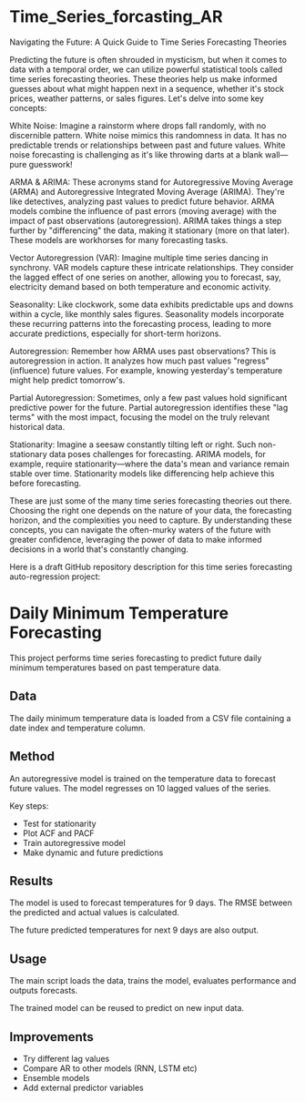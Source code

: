 # Time_Series_forcasting_AR

Navigating the Future: A Quick Guide to Time Series Forecasting Theories

Predicting the future is often shrouded in mysticism, but when it comes to data with a temporal order, we can utilize powerful statistical tools called time series forecasting theories. These theories help us make informed guesses about what might happen next in a sequence, whether it's stock prices, weather patterns, or sales figures. Let's delve into some key concepts:

White Noise: Imagine a rainstorm where drops fall randomly, with no discernible pattern. White noise mimics this randomness in data. It has no predictable trends or relationships between past and future values. White noise forecasting is challenging as it's like throwing darts at a blank wall—pure guesswork!

ARMA & ARIMA: These acronyms stand for Autoregressive Moving Average (ARMA) and Autoregressive Integrated Moving Average (ARIMA). They're like detectives, analyzing past values to predict future behavior. ARMA models combine the influence of past errors (moving average) with the impact of past observations (autoregression). ARIMA takes things a step further by "differencing" the data, making it stationary (more on that later). These models are workhorses for many forecasting tasks.

Vector Autoregression (VAR): Imagine multiple time series dancing in synchrony. VAR models capture these intricate relationships. They consider the lagged effect of one series on another, allowing you to forecast, say, electricity demand based on both temperature and economic activity.

Seasonality: Like clockwork, some data exhibits predictable ups and downs within a cycle, like monthly sales figures. Seasonality models incorporate these recurring patterns into the forecasting process, leading to more accurate predictions, especially for short-term horizons.

Autoregression: Remember how ARMA uses past observations? This is autoregression in action. It analyzes how much past values "regress" (influence) future values. For example, knowing yesterday's temperature might help predict tomorrow's.

Partial Autoregression: Sometimes, only a few past values hold significant predictive power for the future. Partial autoregression identifies these "lag terms" with the most impact, focusing the model on the truly relevant historical data.

Stationarity: Imagine a seesaw constantly tilting left or right. Such non-stationary data poses challenges for forecasting. ARIMA models, for example, require stationarity—where the data's mean and variance remain stable over time. Stationarity models like differencing help achieve this before forecasting.

These are just some of the many time series forecasting theories out there. Choosing the right one depends on the nature of your data, the forecasting horizon, and the complexities you need to capture. By understanding these concepts, you can navigate the often-murky waters of the future with greater confidence, leveraging the power of data to make informed decisions in a world that's constantly changing.

 Here is a draft GitHub repository description for this time series forecasting auto-regression project:

# Daily Minimum Temperature Forecasting

This project performs time series forecasting to predict future daily minimum temperatures based on past temperature data. 

## Data
The daily minimum temperature data is loaded from a CSV file containing a date index and temperature column.

## Method
An autoregressive model is trained on the temperature data to forecast future values. The model regresses on 10 lagged values of the series. 

Key steps:
- Test for stationarity
- Plot ACF and PACF
- Train autoregressive model
- Make dynamic and future predictions

## Results
The model is used to forecast temperatures for 9 days. The RMSE between the predicted and actual values is calculated.

The future predicted temperatures for next 9 days are also output.

## Usage
The main script loads the data, trains the model, evaluates performance and outputs forecasts. 

The trained model can be reused to predict on new input data.

## Improvements
- Try different lag values
- Compare AR to other models (RNN, LSTM etc)
- Ensemble models
- Add external predictor variables  

